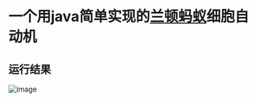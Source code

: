 # 一个用java简单实现的[兰顿蚂蚁](https://en.wikipedia.org/wiki/Langton%27s_ant)细胞自动机

## 运行结果
![image](https://github.com/xrlin/LanTonAnt/raw/master/screenshots/result.png)
